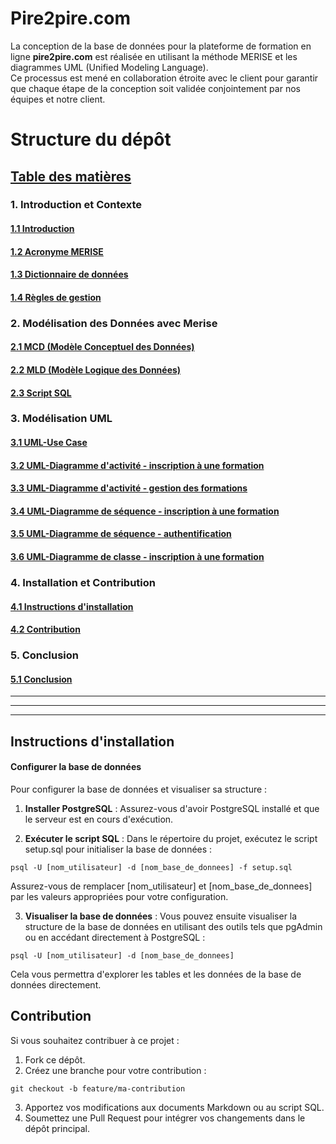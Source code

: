 # Pire2pire.com

La conception de la base de données pour la plateforme de formation en ligne **pire2pire.com** est réalisée en utilisant la méthode MERISE et les diagrammes UML (Unified Modeling Language).  
Ce processus est mené en collaboration étroite avec le client pour garantir que chaque étape de la conception soit validée conjointement par nos équipes et notre client.

# Structure du dépôt

## [Table des matières](#table-des-matieres)

### 1. Introduction et Contexte

#### [1.1 Introduction](./doc/Client/Context.md)

#### [1.2 Acronyme MERISE](./doc/Merise/Merise-acronym.md)

#### [1.3 Dictionnaire de données](./doc/Dictionary.md)

#### [1.4 Règles de gestion](./doc/Gestion-rules.md)

### 2. Modélisation des Données avec Merise

#### [2.1 MCD (Modèle Conceptuel des Données)](./doc/Merise/MCD.md)

#### [2.2 MLD (Modèle Logique des Données)](./doc/Merise/MLD.md)

#### [2.3 Script SQL](./doc/Merise/SQL.md)

### 3. Modélisation UML

#### [3.1 UML-Use Case](./doc/UML/Use-Case/Use-case.md)

#### [3.2 UML-Diagramme d'activité - inscription à une formation](./doc/UML/Activity-Diagram/Course-registration.md)

#### [3.3 UML-Diagramme d'activité - gestion des formations](./doc/UML/Activity-Diagram/Training-management.md)

#### [3.4 UML-Diagramme de séquence - inscription à une formation](./doc/UML/Sequence-Diagram/Registration-sequence-diagram.md)

#### [3.5 UML-Diagramme de séquence - authentification](./doc/UML/Sequence-Diagram/UserAuthentification-sequence-diagram.md)

#### [3.6 UML-Diagramme de classe - inscription à une formation](./doc/UML/Class-Diagram/Class-Diagram.md)

### 4. Installation et Contribution

#### [4.1 Instructions d'installation](#instructions-dinstallation)

#### [4.2 Contribution](#contribution)

### 5. Conclusion

#### [5.1 Conclusion](./doc/Conclusion.md)

---

---

---

## Instructions d'installation

#### Configurer la base de données

Pour configurer la base de données et visualiser sa structure :

1. **Installer PostgreSQL** : Assurez-vous d'avoir PostgreSQL installé et que le serveur est en cours d'exécution.

2. **Exécuter le script SQL** : Dans le répertoire du projet, exécutez le script setup.sql pour initialiser la base de données :

```
psql -U [nom_utilisateur] -d [nom_base_de_donnees] -f setup.sql
```

Assurez-vous de remplacer [nom_utilisateur] et [nom_base_de_donnees] par les valeurs appropriées pour votre configuration.

3. **Visualiser la base de données** : Vous pouvez ensuite visualiser la structure de la base de données en utilisant des outils tels que pgAdmin ou en accédant directement à PostgreSQL :

```
psql -U [nom_utilisateur] -d [nom_base_de_donnees]
```

Cela vous permettra d'explorer les tables et les données de la base de données directement.

## Contribution

Si vous souhaitez contribuer à ce projet :

1. Fork ce dépôt.
2. Créez une branche pour votre contribution :

```
git checkout -b feature/ma-contribution
```

3. Apportez vos modifications aux documents Markdown ou au script SQL.
4. Soumettez une Pull Request pour intégrer vos changements dans le dépôt principal.
